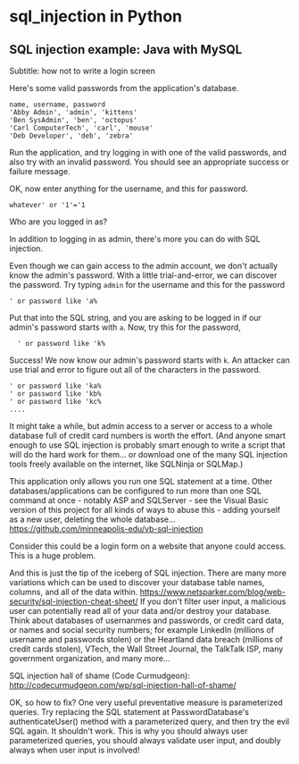 # sql_injection in Python

## SQL injection example: Java with MySQL

Subtitle: how not to write a login screen

Here's some valid passwords from the application's database. 

```
name, username, password
'Abby Admin', 'admin', 'kittens'
'Ben SysAdmin', 'ben', 'octopus'
'Carl ComputerTech', 'carl', 'mouse'
'Deb Developer', 'deb', 'zebra'
```


Run the application, and try logging in with one of the valid passwords, and also try with an invalid password. You should see an appropriate success or failure message.

OK, now enter anything for the username, and this for password. 

```
whatever' or '1'='1
```

Who are you logged in as?

In addition to logging in as admin, there's more you can do with SQL injection.

Even though we can gain access to the admin account, we don't actually know the admin's password. With a little trial-and-error, we can discover the password. Try typing `admin` for the username and this for the password

    ' or password like 'a%

Put that into the SQL string, and you are asking to be logged in if our admin's password starts with `a`.
Now, try this for the password,

      ' or password like 'k%

Success! We now know our admin's password starts with `k`. An attacker can use trial and error to figure out all of the characters in the password.

    ' or password like 'ka%
    ' or password like 'kb%
    ' or password like 'kc%
    ....

It might take a while, but admin access to a server or access to a whole database full of credit card numbers is worth the effort. (And anyone smart enough to use SQL injection is probably smart enough to write a script that will do the hard work for them... or download one of the many SQL injection tools freely available on the internet, like SQLNinja or SQLMap.)

This application only allows you run one SQL statement at a time. Other databases/applications can be configured to run more than one SQL command at once - notably ASP and SQLServer - see the Visual Basic version of this project for all kinds of ways to abuse this - adding yourself as a new user, deleting the whole database... https://github.com/minneapolis-edu/vb-sql-injection

Consider this could be a login form on a website that anyone could access. This is a huge problem. 

And this is just the tip of the iceberg of SQL injection. There are many more variations which can be used to discover your database table names, columns, and all of the data within. https://www.netsparker.com/blog/web-security/sql-injection-cheat-sheet/ If you don't filter user input, a malicious user can potentially read all of your data and/or destroy your database. Think about databases of usernanmes and passwords, or credit card data, or names and social security numbers; for example LinkedIn (millions of username and passwords stolen) or the Heartland data breach (millions of credit cards stolen), VTech, the Wall Street Journal, the TalkTalk ISP, many government organization, and many more...

SQL injection hall of shame (Code Curmudgeon): http://codecurmudgeon.com/wp/sql-injection-hall-of-shame/
 
OK, so how to fix? One very useful preventative measure is parameterized queries. Try replacing the SQL statement at PasswordDatabase's authenticateUser() method with a parameterized query, and then try the evil SQL again. It shouldn't work. This is why you should always user parameterized queries, you should always validate user input, and doubly always when user input is involved!
